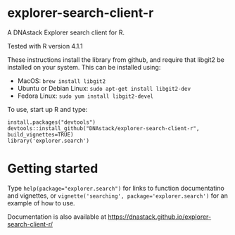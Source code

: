 # explorer-search-client-r
A DNAstack Explorer search client for R.  

Tested with R version 4.1.1

These instructions install the library from github, and require that libgit2 be installed on your system.  This can be installed using:

- MacOS: `brew install libgit2`
- Ubuntu or Debian Linux: `sudo apt-get install libgit2-dev`
- Fedora Linux: `sudo yum install libgit2-devel`

To use, start up R and type:
```
install.packages("devtools")
devtools::install_github("DNAstack/explorer-search-client-r", build_vignettes=TRUE)
library('explorer.search')
```

# Getting started
Type `help(package="explorer.search")` for links to function documentatino and vignettes, or 
`vignette('searching', package='explorer.search')` for an example of how to use.  

Documentation is also available at https://dnastack.github.io/explorer-search-client-r/


